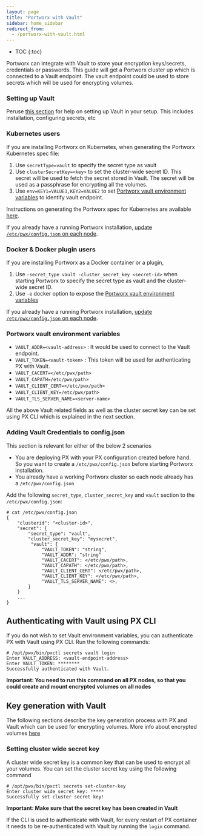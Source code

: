 ```yaml
---
layout: page
title: "Portworx with Vault"
sidebar: home_sidebar
redirect_from:
  - /portworx-with-vault.html
---
```


* TOC
{:toc}

Portworx can integrate with Vault to store your encryption keys/secrets, credentials or passwords. This guide will get a Portworx cluster up which is connected to a Vault endpoint. The vault endpoint could be used to store secrets which will be used for encrypting volumes.

### Setting up Vault
Peruse [this section](https://www.vaultproject.io/intro/getting-started/install.html) for help on setting up Vault in your setup. This includes installation, configuring secrets, etc

### Kubernetes users

If you are installing Portworx on Kubernetes, when generating the Portworx Kubernetes spec file:
1. Use `secretType=vault` to specify the secret type as vault
2. Use `clusterSecretKey=<key>` to set the cluster-wide secret ID. This secret will be used to fetch the secret stored in Vault. The secret will be used as a passphrase for encrypting all the volumes.
3. Use `env=KEY1=VALUE1,KEY2=VALUE2` to set [Portworx vault environment variables](#portworx-vault-environment-variables) to identify vault endpoint.

Instructions on generating the Portworx spec for Kubernetes are available [here](/scheduler/kubernetes/install.html).

If you already have a running Portworx installation, [update `/etc/pwx/config.json` on each node](#adding-vault-credentials-to-configjson).

### Docker & Docker plugin users

If you are installing Portworx as a Docker container or a plugin,
1. Use `-secret_type vault -cluster_secret_key <secret-id>` when starting Portworx to specify the secret type as vault and the cluster-wide secret ID.
2. Use `-e` docker option to expose the [Portworx vault environment variables](#portworx-vault-environment-variables)

If you already have a running Portworx installation, [update `/etc/pwx/config.json` on each node](#adding-vault-credentials-to-configjson).

### Portworx vault environment variables
- `VAULT_ADDR=<vault-address>` : It would be used to connect to the Vault endpoint.
- `VAULT_TOKEN=<vault-token>` : This token will be used for authenticating PX with Vault.
- `VAULT_CACERT=</etc/pwx/path>`
- `VAULT_CAPATH=/etc/pwx/path>`
- `VAULT_CLIENT_CERT=</etc/pwx/path>`
- `VAULT_CLIENT_KEY=/etc/pwx/path>`
- `VAULT_TLS_SERVER_NAME=<server-name>`

All the above Vault related fields as well as the cluster secret key can be set using PX CLI which is explained in the next section.

### Adding Vault Credentials to config.json

This section is relevant for either of the below 2 scenarios
- You are deploying PX with your PX configuration created before hand. So you want to create a `/etc/pwx/config.json` before starting Portworx installation.
- You already have a working Portworx cluster so each node already has a `/etc/pwx/config.json`

Add the following `secret_type`, `cluster_secret_key` and `vault` section to the `/etc/pwx/config.json`:

```
# cat /etc/pwx/config.json
{
    "clusterid": "<cluster-id>",
    "secret": {
        "secret_type": "vault",
        "cluster_secret_key": "mysecret",
         "vault": {
             "VAULT_TOKEN": "string",
             "VAULT_ADDR": "string"
             "VAULT_CACERT": </etc/pwx/path>,
             "VAULT_CAPATH": </etc/pwx/path>,
             "VAULT_CLIENT_CERT": </etc/pwx/path>,
             "VAULT_CLIENT_KEY": </etc/pwx/path>,
             "VAULT_TLS_SERVER_NAME": <>,
        }
    }
    ...
}
```

## Authenticating with Vault using PX CLI

If you do not wish to set Vault environment variables, you can authenticate PX with Vault using PX CLI. Run the following commands:

```
# /opt/pwx/bin/pxctl secrets vault login
Enter VAULT_ADDRESS: <vault-endpoint-address>
Enter VAULT_TOKEN: ********
Successfully authenticated with Vault.
```

__Important: You need to run this command on all PX nodes, so that you could create and mount encrypted volumes on all nodes__


## Key generation with Vault

The following sections describe the key generation process with PX and
Vault which can be used for encrypting volumes. More info about
encrypted volumes [here](/manage/encrypted-volumes.html)

### Setting cluster wide secret key

A cluster wide secret key is a common key that can be used to encrypt
all your volumes. You can set the cluster secret key using the following command

```
# /opt/pwx/bin/pxctl secrets set-cluster-key
Enter cluster wide secret key: *****
Successfully set cluster secret key!
```

__Important: Make sure that the secret key has been created in Vault__

If the CLI is used to authenticate with Vault, for every restart of PX container it needs to be re-authenticated with Vault by running the `login` command.

